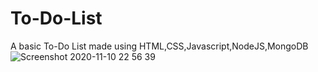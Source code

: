 # To-Do-List
A basic To-Do List made using HTML,CSS,Javascript,NodeJS,MongoDB
![Screenshot 2020-11-10 22 56 39](https://user-images.githubusercontent.com/65110396/99673152-68696580-2a9a-11eb-9d49-09706b0222f7.png)
